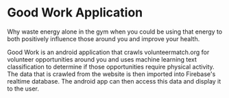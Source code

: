 # Good Work Application

Why waste energy alone in the gym when you could be using that energy to both positively influence those around you and improve your health.

Good Work is an android application that crawls volunteermatch.org for volunteer opportunities around you and uses machine learning text classification to determine if those opportunities require physical activity. The data that is crawled from the website is then imported into Firebase's realtime database. The android app can then access this data and display it to the user.
